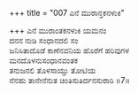 +++
title = "007 ಎನೆ ಮುರಾನ್ತಕನಳುಕಿ"

+++
ಎನೆ ಮುರಾಂತಕನಳುಕಿ ಯಮನಂ   
ದನನ ನುಡಿ ಸಂಧಾನದಲಿ ಸಂ   
ಜನಿಸಿತಾದೊಡೆ ಕಾಣೆನವನಿಯ ಹೊರೆಗೆ ಹರಿವುಗಳ   
ಮನದೊಳನುಸಂಧಾನವಂತಕ   
ತನುಜನಲಿ ತೊಳಸಾಯ್ತು ತೋಟಿಯ   
ನೆನಹು ತಾನೇನೆನುತ ಚಿಂತಿಸುತಿರ್ದನಸುರಾರಿ    ॥7॥